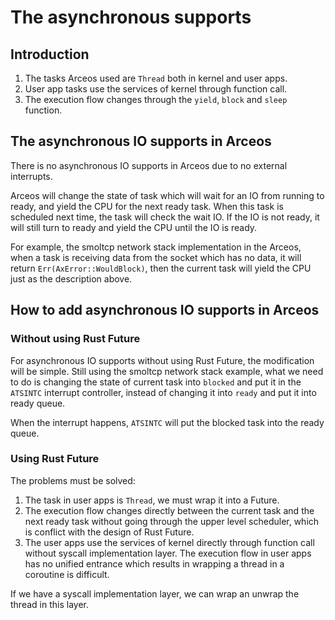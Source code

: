 # The asynchronous supports

## Introduction

1. The tasks Arceos used are `Thread` both in kernel and user apps.
2. User app tasks use the services of kernel through function call.
3. The execution flow changes through the `yield`, `block` and `sleep` function.

## The asynchronous IO supports in Arceos

There is no asynchronous IO supports in Arceos due to no external interrupts.

Arceos will change the state of task which will wait for an IO from running to ready, and yield the CPU for the next ready task. When this task is scheduled next time, the task will check the wait IO. If the IO is not ready, it will still turn to ready and yield the CPU until the IO is ready.

For example, the smoltcp network stack implementation in the Arceos, when a task is receiving data from the socket which has no data, it will return `Err(AxError::WouldBlock)`, then the current task will yield the CPU just as the description above.

## How to add asynchronous IO supports in Arceos

### Without using Rust Future

For asynchronous IO supports without using Rust Future, the modification will be simple. Still using the smoltcp network stack example, what we need to do is changing the state of current task into `blocked` and put it in the `ATSINTC` interrupt controller, instead of changing it into `ready` and put it into ready queue.

When the interrupt happens, `ATSINTC` will put the blocked task into the ready queue.

### Using Rust Future

The problems must be solved:

1. The task in user apps is `Thread`, we must wrap it into a Future.
2. The execution flow changes directly between the current task and the next ready task without going through the upper level scheduler, which is conflict with the design of Rust Future.
3. The user apps use the services of kernel directly through function call without syscall implementation layer. The execution flow in user apps has no unified entrance which results in wrapping a thread in a coroutine is difficult.

If we have a syscall implementation layer, we can wrap an unwrap the thread in this layer.